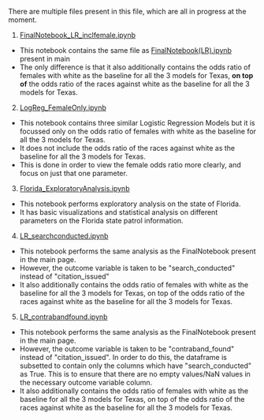 There are multiple files present in this file, which are all in progress at the moment. 
1. [FinalNotebook_LR_inclfemale.ipynb](FinalNotebook_LR_inclfemale.ipynb) 
  - This notebook contains the same file as [FinalNotebook(LR).ipynb](trafficStopProject/FinalNotebook(LR).ipynb) present in main
  - The only difference is that it also additionally contains the odds ratio of females with white as the baseline for all the 3 models for Texas, **on top of** the odds ratio of the races against white as the baseline for all the 3 models for Texas.
2. [LogReg_FemaleOnly.ipynb](LogReg_FemaleOnly.ipynb) 
  - This notebook contains three similar Logistic Regression Models but it is focussed only on the odds ratio of females with white as the baseline for all the 3 models for Texas. 
  - It does not include the odds ratio of the races against white as the baseline for all the 3 models for Texas.
  - This is done in order to view the female odds ratio more clearly, and focus on just that one parameter.
3. [Florida_ExploratoryAnalysis.ipynb](Florida_ExploratoryAnalysis.ipynb)
  - This notebook performs exploratory analysis on the state of Florida.
  - It has basic visualizations and statistical analysis on different parameters on the Florida state patrol information.
4. [LR_searchconducted.ipynb](LR_searchconducted.ipynb)
  - This notebook performs the same analysis as the FinalNotebook present in the main page. 
  - However, the outcome variable is taken to be "search_conducted" instead of "citation_issued"
  - It also additionally contains the odds ratio of females with white as the baseline for all the 3 models for Texas, on top of the odds ratio of the races against white as the baseline for all the 3 models for Texas.
5. [LR_contrabandfound.ipynb](LR_contrabandfound.ipynb)
  - This notebook performs the same analysis as the FinalNotebook present in the main page. 
  - However, the outcome variable is taken to be "contraband_found" instead of "citation_issued". In order to do this, the dataframe is subsetted to contain only the columns which have "search_conducted" as True. This is to ensure that there are no empty values/NaN values in the necessary outcome variable column.
  - It also additionally contains the odds ratio of females with white as the baseline for all the 3 models for Texas, on top of the odds ratio of the races against white as the baseline for all the 3 models for Texas.
 
